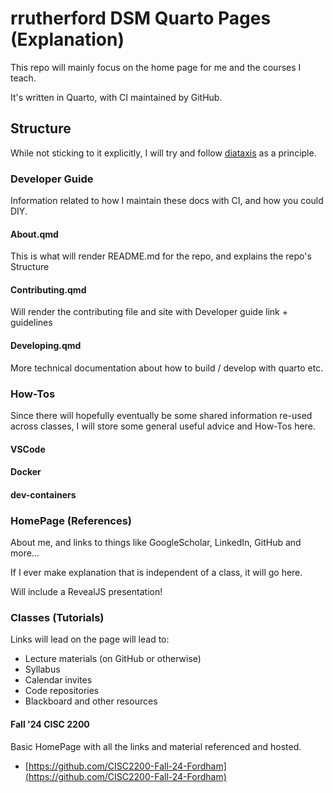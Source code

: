 # rrutherford DSM Quarto Pages (Explanation)

This repo will mainly focus on the home page for me and the courses I teach.

It's written in Quarto, with CI maintained by GitHub.

## Structure

While not sticking to it explicitly, I will try and follow [diataxis](https://diataxis.fr)
as a principle.

### Developer Guide

Information related to how I maintain these docs with CI, and how you could DIY.

#### About.qmd

This is what will render README.md for the repo, and explains the repo's Structure

#### Contributing.qmd

Will render the contributing file and site with Developer guide link + guidelines

#### Developing.qmd

More technical documentation about how to build / develop with quarto etc.

### How-Tos

Since there will hopefully eventually be some shared information re-used across
classes, I will store some general useful advice and How-Tos here.

#### VSCode

#### Docker

#### dev-containers

### HomePage (References)

About me, and links to things like GoogleScholar, LinkedIn, GitHub and more...

If I ever make explanation that is independent of a class, it will go here.

Will include a RevealJS presentation!

### Classes (Tutorials)

Links will lead on the page will lead to:

- Lecture materials (on GitHub or otherwise)
- Syllabus
- Calendar invites
- Code repositories
- Blackboard and other resources

#### Fall '24 CISC 2200

Basic HomePage with all the links and material referenced and hosted.

- [https://github.com/CISC2200-Fall-24-Fordham](https://github.com/CISC2200-Fall-24-Fordham)
